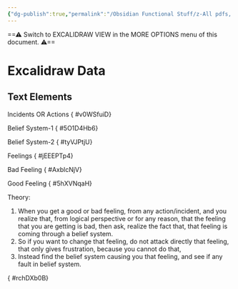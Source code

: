 ```yaml
---
{"dg-publish":true,"permalink":"/Obsidian Functional Stuff/z-All pdfs, Images & Small Excalidraws/My understanding on Feelings Drawing/","tags":["excalidraw"],"noteIcon":""}
---
```


==⚠  Switch to EXCALIDRAW VIEW in the MORE OPTIONS menu of this document. ⚠==


# Excalidraw Data
## Text Elements
Incidents 
OR 
Actions
{ #v0WSfuiD}


Belief System-1
{ #5O1D4Hb6}


Belief System-2
{ #tyVJPtjU}


Feelings
{ #jEEEPTp4}


Bad Feeling
{ #AxblcNjV}


Good Feeling
{ #5hXVNqaH}


Theory:
1. When you get a good or bad feeling,
 from any action/incident, and you realize that, from logical 
perspective or for any reason, that the feeling that you are getting 
is bad, then ask, realize the fact that, that feeling is coming through a
belief system.
2. So if you want to change that feeling, do not attack directly that feeling,
 that only gives frustration, because you cannot do that,
3. Instead find the belief system causing you that feeling, and see if any fault in belief 
system.

{ #rchDXb0B}


